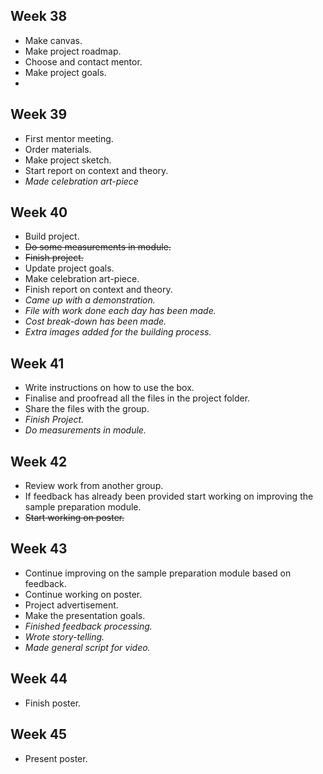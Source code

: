 ## Week 38
- Make canvas.
- Make project roadmap.
- Choose and contact mentor.
- Make project goals.
- 


## Week 39
- First mentor meeting.
- Order materials.
- Make project sketch.
- Start report on context and theory.
- *Made celebration art-piece*


## Week 40
- Build project.
- ~~Do some measurements in module.~~
- ~~Finish project.~~
- Update project goals.
- Make celebration art-piece.
- Finish report on context and theory.
- *Came up with a demonstration.*
- *File with work done each day has been made.*
- *Cost break-down has been made.*
- *Extra images added for the building process.* 


## Week 41
- Write instructions on how to use the box.
- Finalise and proofread all the files in the project folder.
- Share the files with the group.
- *Finish Project.*
- *Do measurements in module.*



## Week 42 
- Review work from another group.
- If feedback has already been provided start working on improving the sample preparation module.
- ~~Start working on poster.~~


## Week 43
- Continue improving on the sample preparation module based on feedback.
- Continue working on poster.
- Project advertisement.
- Make the presentation goals.
- *Finished feedback processing.*
- *Wrote story-telling.*
- *Made general script for video.*


## Week 44 
- Finish poster.


## Week 45
- Present poster.

